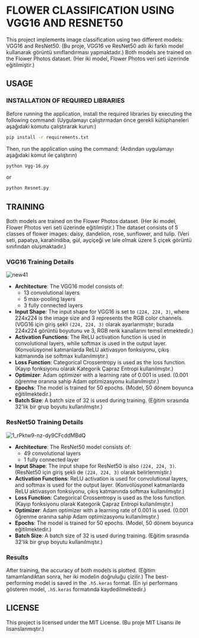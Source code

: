 # FLOWER CLASSIFICATION USING VGG16 AND RESNET50

This project implements image classification using two different models: VGG16 and ResNet50. (Bu proje, VGG16 ve ResNet50 adlı iki farklı model kullanarak görüntü sınıflandırması yapmaktadır.) Both models are trained on the Flower Photos dataset. (Her iki model, Flower Photos veri seti üzerinde eğitilmiştir.)

## USAGE

### INSTALLATION OF REQUIRED LIBRARIES
Before running the application, install the required libraries by executing the following command: (Uygulamayı çalıştırmadan önce gerekli kütüphaneleri aşağıdaki komutu çalıştırarak kurun:)

```bash
pip install -r requirements.txt
```
Then, run the application using the command: (Ardından uygulamayı aşağıdaki komut ile çalıştırın)
```bash
python Vgg-16.py
```
or
```bash
python Resnet.py
```

## TRAINING

Both models are trained on the Flower Photos dataset. (Her iki model, Flower Photos veri seti üzerinde eğitilmiştir.) The dataset consists of 5 classes of flower images: daisy, dandelion, rose, sunflower, and tulip. (Veri seti, papatya, karahindiba, gül, ayçiçeği ve lale olmak üzere 5 çiçek görüntü sınıfından oluşmaktadır.) 

### VGG16 Training Details

![new41](https://github.com/user-attachments/assets/6d0d0865-e149-4de9-afae-0588337aa4d7)

- **Architecture**: The VGG16 model consists of:
  - 13 convolutional layers
  - 5 max-pooling layers
  - 3 fully connected layers
- **Input Shape**: The input shape for VGG16 is set to `(224, 224, 3)`, where 224x224 is the image size and 3 represents the RGB color channels. (VGG16 için giriş şekli `(224, 224, 3)` olarak ayarlanmıştır; burada 224x224 görüntü boyutunu ve 3, RGB renk kanallarını temsil etmektedir.)
- **Activation Functions**: The ReLU activation function is used in convolutional layers, while softmax is used in the output layer. (Konvolüsyonel katmanlarda ReLU aktivasyon fonksiyonu, çıkış katmanında ise softmax kullanılmıştır.)
- **Loss Function**: Categorical Crossentropy is used as the loss function. (Kayıp fonksiyonu olarak Kategorik Çapraz Entropi kullanılmıştır.)
- **Optimizer**: Adam optimizer with a learning rate of 0.001 is used. (0.001 öğrenme oranına sahip Adam optimizasyonu kullanılmıştır.)
- **Epochs**: The model is trained for 50 epochs. (Model, 50 dönem boyunca eğitilmektedir.)
- **Batch Size**: A batch size of 32 is used during training. (Eğitim sırasında 32'lik bir grup boyutu kullanılmıştır.)

### ResNet50 Training Details

![1_rPktw9-nz-dy9CFcddMBdQ](https://github.com/user-attachments/assets/593590a0-380e-4945-9d38-9e7846b7db7b)

- **Architecture**: The ResNet50 model consists of:
  - 49 convolutional layers
  - 1 fully connected layer
- **Input Shape**: The input shape for ResNet50 is also `(224, 224, 3)`. (ResNet50 için giriş şekli de `(224, 224, 3)` olarak belirlenmiştir.)
- **Activation Functions**: ReLU activation is used for convolutional layers, and softmax is used for the output layer. (Konvolüsyonel katmanlarda ReLU aktivasyon fonksiyonu, çıkış katmanında softmax kullanılmıştır.)
- **Loss Function**: Categorical Crossentropy is used as the loss function. (Kayıp fonksiyonu olarak Kategorik Çapraz Entropi kullanılmıştır.)
- **Optimizer**: Adam optimizer with a learning rate of 0.001 is used. (0.001 öğrenme oranına sahip Adam optimizasyonu kullanılmıştır.)
- **Epochs**: The model is trained for 50 epochs. (Model, 50 dönem boyunca eğitilmektedir.)
- **Batch Size**: A batch size of 32 is used during training. (Eğitim sırasında 32'lik bir grup boyutu kullanılmıştır.)

### Results
After training, the accuracy of both models is plotted. (Eğitim tamamlandıktan sonra, her iki modelin doğruluğu çizilir.) The best-performing model is saved in the `.h5.keras` format. (En iyi performans gösteren model, `.h5.keras` formatında kaydedilmektedir.)

## LICENSE
This project is licensed under the MIT License. (Bu proje MIT Lisansı ile lisanslanmıştır.)

